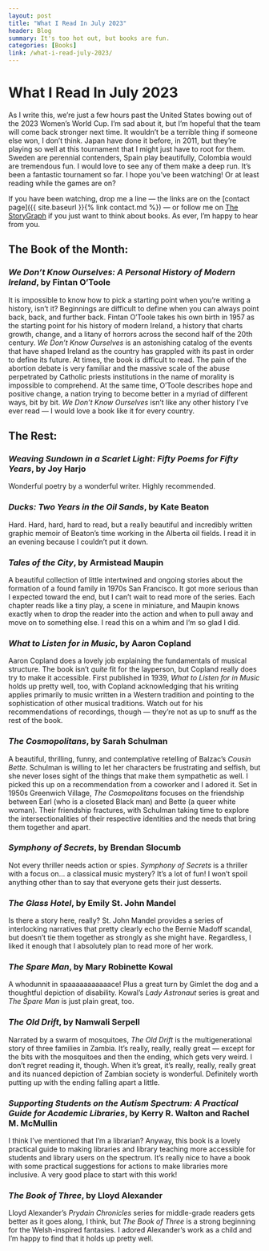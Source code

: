 ```yaml
---
layout: post
title: "What I Read In July 2023" 
header: Blog
summary: It's too hot out, but books are fun.
categories: [Books]
link: /what-i-read-july-2023/
---
```

# What I Read In July 2023
As I write this, we’re just a few hours past the United States bowing out of the 2023 Women’s World Cup. I’m sad about it, but I’m hopeful that the team will come back stronger next time. It wouldn’t be a terrible thing if someone else won, I don’t think. Japan have done it before, in 2011, but they’re playing so well at this tournament that I might just have to root for them. Sweden are perennial contenders, Spain play beautifully, Colombia would are tremendous fun. I would love to see any of them make a deep run. It’s been a fantastic tournament so far. I hope you’ve been watching! Or at least reading while the games are on?

If you have been watching, drop me a line — the links are on the [contact page]({{ site.baseurl }}{% link contact.md %}) — or follow me on [The StoryGraph](https://app.thestorygraph.com/profile/wishfulwriting) if you just want to think about books. As ever, I’m happy to hear from you.

## The Book of the Month:
### *We Don’t Know Ourselves: A Personal History of Modern Ireland*, by Fintan O’Toole
It is impossible to know how to pick a starting point when you’re writing a history, isn’t it? Beginnings are difficult to define when you can always point back, back, and further back. Fintan O’Toole takes his own birth in 1957 as the starting point for his history of modern Ireland, a history that charts growth, change, and a litany of horrors across the second half of the 20th century. *We Don’t Know Ourselves* is an astonishing catalog of the events that have shaped Ireland as the country has grappled with its past in order to define its future. At times, the book is difficult to read. The pain of the abortion debate is very familiar and the massive scale of the abuse perpetrated by Catholic priests institutions in the name of morality is impossible to comprehend. At the same time, O’Toole describes hope and positive change, a nation trying to become better in a myriad of different ways, bit by bit. *We Don’t Know Ourselves* isn’t like any other history I’ve ever read — I would love a book like it for every country. 

## The Rest:
### *Weaving Sundown in a Scarlet Light: Fifty Poems for Fifty Years*, by Joy Harjo
Wonderful poetry by a wonderful writer. Highly recommended. 
### *Ducks: Two Years in the Oil Sands*, by Kate Beaton
Hard. Hard, hard, hard to read, but a really beautiful and incredibly written graphic memoir of Beaton’s time working in the Alberta oil fields. I read it in an evening because I couldn’t put it down.
### *Tales of the City*, by Armistead Maupin
A beautiful collection of little intertwined and ongoing stories about the formation of a found family in 1970s San Francisco. It got more serious than I expected toward the end, but I can’t wait to read more of the series. Each chapter reads like a tiny play, a scene in miniature, and Maupin knows exactly when to drop the reader into the action and when to pull away and move on to something else. I read this on a whim and I’m so glad I did.
### *What to Listen for in Music*, by Aaron Copland
Aaron Copland does a lovely job explaining the fundamentals of musical structure. The book isn’t *quite* fit for the layperson, but Copland really does try to make it accessible. First published in 1939, *What to Listen for in Music* holds up pretty well, too, with Copland acknowledging that his writing applies primarily to music written in a Western tradition and pointing to the sophistication of other musical traditions. Watch out for his recommendations of recordings, though — they’re not as up to snuff as the rest of the book.
### *The Cosmopolitans*, by Sarah Schulman
A beautiful, thrilling, funny, and contemplative retelling of Balzac’s *Cousin Bette*. Schulman is willing to let her characters be frustrating and selfish, but she never loses sight of the things that make them sympathetic as well. I picked this up on a recommendation from a coworker and I adored it. Set in 1950s Greenwich Village, *The Cosmopolitans* focuses on the friendship between Earl  (who is a closeted Black man) and Bette (a queer white woman). Their friendship fractures, with Schulman taking time to explore the intersectionalities of their respective identities and the needs that bring them together and apart. 
### *Symphony of Secrets*, by Brendan Slocumb
Not every thriller needs action or spies. *Symphony of Secrets* is a thriller with a focus on… a classical music mystery? It’s a lot of fun! I won’t spoil anything other than to say that everyone gets their just desserts. 
### *The Glass Hotel*, by Emily St. John Mandel
Is there a story here, really? St. John Mandel provides a series of interlocking narratives that pretty clearly echo the Bernie Madoff scandal, but doesn’t tie them together as strongly as she might have. Regardless, I liked it enough that I absolutely plan to read more of her work. 
### *The Spare Man*, by Mary Robinette Kowal
A whodunnit in spaaaaaaaaaaace! Plus a great turn by Gimlet the dog and a thoughtful depiction of disability. Kowal’s *Lady Astronaut* series is great and *The Spare Man* is just plain great, too.
### *The Old Drift*, by Namwali Serpell
Narrated by a swarm of mosquitoes, *The Old Drift* is the multigenerational story of three families in Zambia. It’s really, really, really great — except for the bits with the mosquitoes and then the ending, which gets very weird. I don’t regret reading it, though. When it’s great, it’s really, really, really great and its nuanced depiction of Zambian society is wonderful. Definitely worth putting up with the ending falling apart a little. 
### *Supporting Students on the Autism Spectrum: A Practical Guide for Academic Libraries*, by Kerry R. Walton and Rachel M. McMullin
I think I’ve mentioned that I’m a librarian? Anyway, this book is a lovely practical guide to making libraries and library teaching more accessible for students and library users on the spectrum. It’s really nice to have a book with some practical suggestions for actions to make libraries more inclusive. A very good place to start with this work!
### *The Book of Three*, by Lloyd Alexander
Lloyd Alexander’s *Prydain Chronicles* series for middle-grade readers gets better as it goes along, I think, but *The Book of Three* is a strong beginning for the Welsh-inspired fantasies. I adored Alexander’s work as a child and I’m happy to find that it holds up pretty well. 








